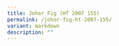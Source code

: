 ```yaml
---
title: Johor Fig (HT 2007 155)
permalink: /johor-fig-ht-2007-155/
variant: markdown
description: ""
---
```


